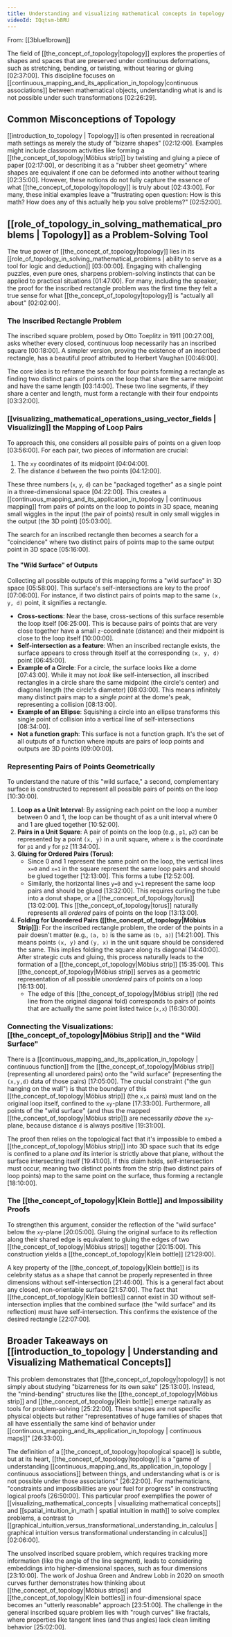 ```yaml
---
title: Understanding and visualizing mathematical concepts in topology
videoId: IQqtsm-bBRU
---
```


From: [[3blue1brown]] <br/> 

The field of [[the_concept_of_topology|topology]] explores the properties of shapes and spaces that are preserved under continuous deformations, such as stretching, bending, or twisting, without tearing or gluing <a class="yt-timestamp" data-t="02:37:00">[02:37:00]</a>. This discipline focuses on [[continuous_mapping_and_its_application_in_topology|continuous associations]] between mathematical objects, understanding what is and is not possible under such transformations <a class="yt-timestamp" data-t="02:26:29">[02:26:29]</a>.

## Common Misconceptions of Topology

[[introduction_to_topology | Topology]] is often presented in recreational math settings as merely the study of "bizarre shapes" <a class="yt-timestamp" data-t="02:12:00">[02:12:00]</a>. Examples might include classroom activities like forming a [[the_concept_of_topology|Möbius strip]] by twisting and gluing a piece of paper <a class="yt-timestamp" data-t="02:17:00">[02:17:00]</a>, or describing it as a "rubber sheet geometry" where shapes are equivalent if one can be deformed into another without tearing <a class="yt-timestamp" data-t="02:35:00">[02:35:00]</a>. However, these notions do not fully capture the essence of what [[the_concept_of_topology|topology]] is truly about <a class="yt-timestamp" data-t="02:43:00">[02:43:00]</a>. For many, these initial examples leave a "frustrating open question: How is this math? How does any of this actually help you solve problems?" <a class="yt-timestamp" data-t="02:52:00">[02:52:00]</a>.

## [[role_of_topology_in_solving_mathematical_problems | Topology]] as a Problem-Solving Tool

The true power of [[the_concept_of_topology|topology]] lies in its [[role_of_topology_in_solving_mathematical_problems | ability to serve as a tool for logic and deduction]] <a class="yt-timestamp" data-t="03:00:00">[03:00:00]</a>. Engaging with challenging puzzles, even pure ones, sharpens problem-solving instincts that can be applied to practical situations <a class="yt-timestamp" data-t="01:47:00">[01:47:00]</a>. For many, including the speaker, the proof for the inscribed rectangle problem was the first time they felt a true sense for what [[the_concept_of_topology|topology]] is "actually all about" <a class="yt-timestamp" data-t="02:02:00">[02:02:00]</a>.

### The Inscribed Rectangle Problem

The inscribed square problem, posed by Otto Toeplitz in 1911 <a class="yt-timestamp" data-t="00:27:00">[00:27:00]</a>, asks whether every closed, continuous loop necessarily has an inscribed square <a class="yt-timestamp" data-t="00:18:00">[00:18:00]</a>. A simpler version, proving the existence of an inscribed rectangle, has a beautiful proof attributed to Herbert Vaughan <a class="yt-timestamp" data-t="00:46:00">[00:46:00]</a>.

The core idea is to reframe the search for four points forming a rectangle as finding two distinct pairs of points on the loop that share the same midpoint and have the same length <a class="yt-timestamp" data-t="03:14:00">[03:14:00]</a>. These two line segments, if they share a center and length, must form a rectangle with their four endpoints <a class="yt-timestamp" data-t="03:32:00">[03:32:00]</a>.

### [[visualizing_mathematical_operations_using_vector_fields | Visualizing]] the Mapping of Loop Pairs

To approach this, one considers all possible pairs of points on a given loop <a class="yt-timestamp" data-t="03:56:00">[03:56:00]</a>. For each pair, two pieces of information are crucial:
1.  The `xy` coordinates of its midpoint <a class="yt-timestamp" data-t="04:04:00">[04:04:00]</a>.
2.  The distance `d` between the two points <a class="yt-timestamp" data-t="04:12:00">[04:12:00]</a>.

These three numbers (`x`, `y`, `d`) can be "packaged together" as a single point in a three-dimensional space <a class="yt-timestamp" data-t="04:22:00">[04:22:00]</a>. This creates a [[continuous_mapping_and_its_application_in_topology | continuous mapping]] from pairs of points on the loop to points in 3D space, meaning small wiggles in the input (the pair of points) result in only small wiggles in the output (the 3D point) <a class="yt-timestamp" data-t="05:03:00">[05:03:00]</a>.

The search for an inscribed rectangle then becomes a search for a "coincidence" where two distinct pairs of points map to the same output point in 3D space <a class="yt-timestamp" data-t="05:16:00">[05:16:00]</a>.

#### The "Wild Surface" of Outputs

Collecting all possible outputs of this mapping forms a "wild surface" in 3D space <a class="yt-timestamp" data-t="05:58:00">[05:58:00]</a>. This surface's self-intersections are key to the proof <a class="yt-timestamp" data-t="07:06:00">[07:06:00]</a>. For instance, if two distinct pairs of points map to the same `(x, y, d)` point, it signifies a rectangle.

-   **Cross-sections**: Near the base, cross-sections of this surface resemble the loop itself <a class="yt-timestamp" data-t="06:25:00">[06:25:00]</a>. This is because pairs of points that are very close together have a small `z`-coordinate (distance) and their midpoint is close to the loop itself <a class="yt-timestamp" data-t="10:00:00">[10:00:00]</a>.
-   **Self-intersection as a feature**: When an inscribed rectangle exists, the surface appears to cross through itself at the corresponding `(x, y, d)` point <a class="yt-timestamp" data-t="06:45:00">[06:45:00]</a>.
-   **Example of a Circle**: For a circle, the surface looks like a dome <a class="yt-timestamp" data-t="07:43:00">[07:43:00]</a>. While it may not *look* like self-intersection, all inscribed rectangles in a circle share the same midpoint (the circle's center) and diagonal length (the circle's diameter) <a class="yt-timestamp" data-t="08:03:00">[08:03:00]</a>. This means infinitely many distinct pairs map to a *single point* at the dome's peak, representing a collision <a class="yt-timestamp" data-t="08:13:00">[08:13:00]</a>.
-   **Example of an Ellipse**: Squishing a circle into an ellipse transforms this single point of collision into a vertical line of self-intersections <a class="yt-timestamp" data-t="08:34:00">[08:34:00]</a>.
-   **Not a function graph**: This surface is not a function graph. It's the set of all outputs of a function where inputs are pairs of loop points and outputs are 3D points <a class="yt-timestamp" data-t="09:00:00">[09:00:00]</a>.

### Representing Pairs of Points Geometrically

To understand the nature of this "wild surface," a second, complementary surface is constructed to represent all possible pairs of points on the loop <a class="yt-timestamp" data-t="10:30:00">[10:30:00]</a>.

1.  **Loop as a Unit Interval**: By assigning each point on the loop a number between 0 and 1, the loop can be thought of as a unit interval where 0 and 1 are glued together <a class="yt-timestamp" data-t="10:52:00">[10:52:00]</a>.
2.  **Pairs in a Unit Square**: A pair of points on the loop (e.g., `p1`, `p2`) can be represented by a point `(x, y)` in a unit square, where `x` is the coordinate for `p1` and `y` for `p2` <a class="yt-timestamp" data-t="11:34:00">[11:34:00]</a>.
3.  **Gluing for Ordered Pairs (Torus)**:
    *   Since 0 and 1 represent the same point on the loop, the vertical lines `x=0` and `x=1` in the square represent the same loop pairs and should be glued together <a class="yt-timestamp" data-t="12:13:00">[12:13:00]</a>. This forms a tube <a class="yt-timestamp" data-t="12:52:00">[12:52:00]</a>.
    *   Similarly, the horizontal lines `y=0` and `y=1` represent the same loop pairs and should be glued <a class="yt-timestamp" data-t="13:32:00">[13:32:00]</a>. This requires curling the tube into a donut shape, or a [[the_concept_of_topology|torus]] <a class="yt-timestamp" data-t="13:02:00">[13:02:00]</a>. This [[the_concept_of_topology|torus]] naturally represents all *ordered* pairs of points on the loop <a class="yt-timestamp" data-t="13:13:00">[13:13:00]</a>.
4.  **Folding for Unordered Pairs ([[the_concept_of_topology|Möbius Strip]])**: For the inscribed rectangle problem, the order of the points in a pair doesn't matter (e.g., `(a, b)` is the same as `(b, a)`) <a class="yt-timestamp" data-t="14:21:00">[14:21:00]</a>. This means points `(x, y)` and `(y, x)` in the unit square should be considered the same. This implies folding the square along its diagonal <a class="yt-timestamp" data-t="14:40:00">[14:40:00]</a>. After strategic cuts and gluing, this process naturally leads to the formation of a [[the_concept_of_topology|Möbius strip]] <a class="yt-timestamp" data-t="15:35:00">[15:35:00]</a>. This [[the_concept_of_topology|Möbius strip]] serves as a geometric representation of all possible *unordered* pairs of points on a loop <a class="yt-timestamp" data-t="16:13:00">[16:13:00]</a>.
    *   The edge of this [[the_concept_of_topology|Möbius strip]] (the red line from the original diagonal fold) corresponds to pairs of points that are actually the same point listed twice (`x,x`) <a class="yt-timestamp" data-t="16:30:00">[16:30:00]</a>.

### Connecting the Visualizations: [[the_concept_of_topology|Möbius Strip]] and the "Wild Surface"

There is a [[continuous_mapping_and_its_application_in_topology | continuous function]] from the [[the_concept_of_topology|Möbius strip]] (representing all unordered pairs) onto the "wild surface" (representing the `(x,y,d)` data of those pairs) <a class="yt-timestamp" data-t="17:05:00">[17:05:00]</a>. The crucial constraint ("the gun hanging on the wall") is that the boundary of this [[the_concept_of_topology|Möbius strip]] (the `x,x` pairs) must land on the original loop itself, confined to the `xy`-plane <a class="yt-timestamp" data-t="17:33:00">[17:33:00]</a>. Furthermore, all points of the "wild surface" (and thus the mapped [[the_concept_of_topology|Möbius strip]]) are necessarily *above* the `xy`-plane, because distance `d` is always positive <a class="yt-timestamp" data-t="19:31:00">[19:31:00]</a>.

The proof then relies on the topological fact that it's impossible to embed a [[the_concept_of_topology|Möbius strip]] into 3D space such that its edge is confined to a plane *and* its interior is strictly above that plane, without the surface intersecting itself <a class="yt-timestamp" data-t="19:41:00">[19:41:00]</a>. If this claim holds, self-intersection must occur, meaning two distinct points from the strip (two distinct pairs of loop points) map to the same point on the surface, thus forming a rectangle <a class="yt-timestamp" data-t="18:10:00">[18:10:00]</a>.

### The [[the_concept_of_topology|Klein Bottle]] and Impossibility Proofs

To strengthen this argument, consider the reflection of the "wild surface" below the `xy`-plane <a class="yt-timestamp" data-t="20:05:00">[20:05:00]</a>. Gluing the original surface to its reflection along their shared edge is equivalent to gluing the edges of two [[the_concept_of_topology|Möbius strips]] together <a class="yt-timestamp" data-t="20:15:00">[20:15:00]</a>. This construction yields a [[the_concept_of_topology|Klein bottle]] <a class="yt-timestamp" data-t="21:29:00">[21:29:00]</a>.

A key property of the [[the_concept_of_topology|Klein bottle]] is its celebrity status as a shape that cannot be properly represented in three dimensions without self-intersection <a class="yt-timestamp" data-t="21:46:00">[21:46:00]</a>. This is a general fact about any closed, non-orientable surface <a class="yt-timestamp" data-t="21:57:00">[21:57:00]</a>. The fact that [[the_concept_of_topology|Klein bottles]] cannot exist in 3D without self-intersection implies that the combined surface (the "wild surface" and its reflection) must have self-intersection. This confirms the existence of the desired rectangle <a class="yt-timestamp" data-t="22:07:00">[22:07:00]</a>.

## Broader Takeaways on [[introduction_to_topology | Understanding and Visualizing Mathematical Concepts]]

This problem demonstrates that [[the_concept_of_topology|topology]] is not simply about studying "bizarreness for its own sake" <a class="yt-timestamp" data-t="25:13:00">[25:13:00]</a>. Instead, the "mind-bending" structures like the [[the_concept_of_topology|Möbius strip]] and [[the_concept_of_topology|Klein bottle]] emerge naturally as tools for problem-solving <a class="yt-timestamp" data-t="25:22:00">[25:22:00]</a>. These shapes are not specific physical objects but rather "representatives of huge families of shapes that all have essentially the same kind of behavior under [[continuous_mapping_and_its_application_in_topology | continuous maps]]" <a class="yt-timestamp" data-t="26:33:00">[26:33:00]</a>.

The definition of a [[the_concept_of_topology|topological space]] is subtle, but at its heart, [[the_concept_of_topology|topology]] is a "game of understanding [[continuous_mapping_and_its_application_in_topology | continuous associations]] between things, and understanding what is or is not possible under those associations" <a class="yt-timestamp" data-t="26:22:00">[26:22:00]</a>. For mathematicians, "constraints and impossibilities are your fuel for progress" in constructing logical proofs <a class="yt-timestamp" data-t="26:50:00">[26:50:00]</a>. This particular proof exemplifies the power of [[visualizing_mathematical_concepts | visualizing mathematical concepts]] and [[spatial_intuition_in_math | spatial intuition in math]] to solve complex problems, a contrast to [[graphical_intuition_versus_transformational_understanding_in_calculus | graphical intuition versus transformational understanding in calculus]] <a class="yt-timestamp" data-t="02:06:00">[02:06:00]</a>.

The unsolved inscribed square problem, which requires tracking more information (like the angle of the line segment), leads to considering embeddings into higher-dimensional spaces, such as four dimensions <a class="yt-timestamp" data-t="23:10:00">[23:10:00]</a>. The work of Joshua Green and Andrew Lobb in 2020 on smooth curves further demonstrates how thinking about [[the_concept_of_topology|Möbius strips]] and [[the_concept_of_topology|Klein bottles]] in four-dimensional space becomes an "utterly reasonable" approach <a class="yt-timestamp" data-t="23:51:00">[23:51:00]</a>. The challenge in the general inscribed square problem lies with "rough curves" like fractals, where properties like tangent lines (and thus angles) lack clean limiting behavior <a class="yt-timestamp" data-t="25:02:00">[25:02:00]</a>.